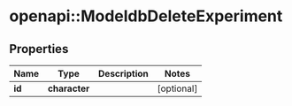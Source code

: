 # openapi::ModeldbDeleteExperiment


## Properties
Name | Type | Description | Notes
------------ | ------------- | ------------- | -------------
**id** | **character** |  | [optional] 


